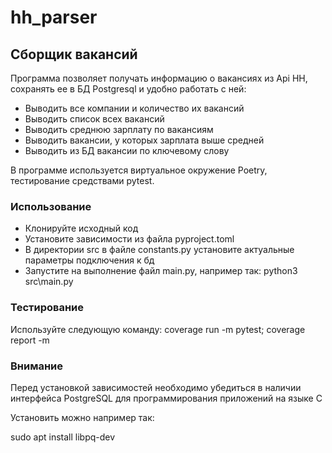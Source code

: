 # hh_parser
## Сборщик вакансий
Программа позволяет получать информацию о вакансиях из Api HH,
сохранять ее в БД Postgresql и удобно работать с ней:

- Выводить все компании и количество их вакансий
- Выводить список всех вакансий
- Выводить среднюю зарплату по вакансиям
- Выводить вакансии, у которых зарплата выше средней
- Выводить из БД вакансии по ключевому слову

В программе используется виртуальное окружение Poetry, тестирование средствами pytest.

### Использование
- Клонируйте исходный код
- Установите зависимости из файла pyproject.toml
- В директории src в файле constants.py установите актуальные параметры подключения к бд
- Запустите на выполнение файл main.py, например так: python3 src\main.py

### Тестирование
Используйте следующую команду: coverage run -m pytest; coverage report -m

### Внимание
Перед установкой зависимостей необходимо убедиться в наличии интерфейса PostgreSQL для программирования приложений на языке C

Установить можно например так:

sudo apt install libpq-dev 
